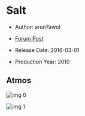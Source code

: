 # Salt

* Author: aron7awol

* [Forum Post](https://www.avsforum.com/threads/bass-eq-for-filtered-movies.2995212/post-58317086)

* Release Date: 2016-03-01
* Production Year: 2010

## Atmos

![img 0](https://i.imgur.com/ywPCHlu.jpg)

![img 1](https://i.imgur.com/6Rum0NI.jpg)

